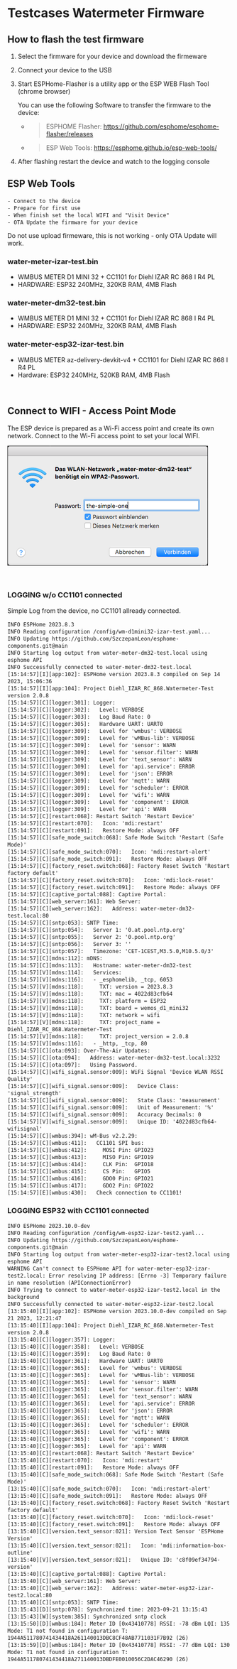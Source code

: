 # Testcases Watermeter Firmware

## How to flash the test firmware

1. Select the firmware for your device and download the firmeware
2. Connect your device to the USB 
3. Start ESPHome-Flasher is a utility app or the ESP WEB Flash Tool (chrome browser)

   You can use the following Software to transfer the firmware to the device:
    - > ESPHOME Flasher: https://github.com/esphome/esphome-flasher/releases
    - > ESP Web Tools: https://esphome.github.io/esp-web-tools/
4. After flashing restart the device and watch to the logging console

## ESP Web Tools
    - Connect to the device
    - Prepare for first use
    - When finish set the local WIFI and "Visit Device"
    - OTA Update the firmware for your device
    
Do not use upload firmeware, this is not working - only OTA Update will work.

### water-meter-izar-test.bin
- WMBUS METER D1 MINI 32 + CC1101 for Diehl IZAR RC 868 I R4 PL
- HARDWARE: ESP32 240MHz, 320KB RAM, 4MB Flash

### water-meter-dm32-test.bin
- WMBUS METER D1 MINI 32 + CC1101 for Diehl IZAR RC 868 I R4 PL
- HARDWARE: ESP32 240MHz, 320KB RAM, 4MB Flash

### water-meter-esp32-izar-test.bin
- WMBUS METER az-delivery-devkit-v4 + CC1101 for Diehl IZAR RC 868 I R4 PL
- Hardware: ESP32 240MHz, 520KB RAM, 4MB Flash

<br>

## Connect to WIFI - Access Point Mode
The ESP device is prepared as a Wi-Fi access point and create its own network. Connect to the Wi-Fi access point to set your local WIFI.

![Access Point Mode](./WLAN_ACCESS.png)

<br>


### LOGGING w/o CC1101 connected

Simple Log from the device, no CC1101 allready connected.

```
INFO ESPHome 2023.8.3
INFO Reading configuration /config/wm-d1mini32-izar-test.yaml...
INFO Updating https://github.com/SzczepanLeon/esphome-components.git@main
INFO Starting log output from water-meter-dm32-test.local using esphome API
INFO Successfully connected to water-meter-dm32-test.local
[15:14:57][I][app:102]: ESPHome version 2023.8.3 compiled on Sep 14 2023, 15:06:36
[15:14:57][I][app:104]: Project Diehl_IZAR_RC_868.Watermeter-Test version 2.0.8
[15:14:57][C][logger:301]: Logger:
[15:14:57][C][logger:302]:   Level: VERBOSE
[15:14:57][C][logger:303]:   Log Baud Rate: 0
[15:14:57][C][logger:305]:   Hardware UART: UART0
[15:14:57][C][logger:309]:   Level for 'wmbus': VERBOSE
[15:14:57][C][logger:309]:   Level for 'wMBus-lib': VERBOSE
[15:14:57][C][logger:309]:   Level for 'sensor': WARN
[15:14:57][C][logger:309]:   Level for 'sensor.filter': WARN
[15:14:57][C][logger:309]:   Level for 'text_sensor': WARN
[15:14:57][C][logger:309]:   Level for 'api.service': ERROR
[15:14:57][C][logger:309]:   Level for 'json': ERROR
[15:14:57][C][logger:309]:   Level for 'mqtt': WARN
[15:14:57][C][logger:309]:   Level for 'scheduler': ERROR
[15:14:57][C][logger:309]:   Level for 'wifi': WARN
[15:14:57][C][logger:309]:   Level for 'component': ERROR
[15:14:57][C][logger:309]:   Level for 'api': WARN
[15:14:57][C][restart:068]: Restart Switch 'Restart Device'
[15:14:57][C][restart:070]:   Icon: 'mdi:restart'
[15:14:57][C][restart:091]:   Restore Mode: always OFF
[15:14:57][C][safe_mode_switch:068]: Safe Mode Switch 'Restart (Safe Mode)'
[15:14:57][C][safe_mode_switch:070]:   Icon: 'mdi:restart-alert'
[15:14:57][C][safe_mode_switch:091]:   Restore Mode: always OFF
[15:14:57][C][factory_reset.switch:068]: Factory Reset Switch 'Restart factory default'
[15:14:57][C][factory_reset.switch:070]:   Icon: 'mdi:lock-reset'
[15:14:57][C][factory_reset.switch:091]:   Restore Mode: always OFF
[15:14:57][C][captive_portal:088]: Captive Portal:
[15:14:57][C][web_server:161]: Web Server:
[15:14:57][C][web_server:162]:   Address: water-meter-dm32-test.local:80
[15:14:57][C][sntp:053]: SNTP Time:
[15:14:57][C][sntp:054]:   Server 1: '0.at.pool.ntp.org'
[15:14:57][C][sntp:055]:   Server 2: '0.pool.ntp.org'
[15:14:57][C][sntp:056]:   Server 3: ''
[15:14:57][C][sntp:057]:   Timezone: 'CET-1CEST,M3.5.0,M10.5.0/3'
[15:14:57][C][mdns:112]: mDNS:
[15:14:57][C][mdns:113]:   Hostname: water-meter-dm32-test
[15:14:57][V][mdns:114]:   Services:
[15:14:57][V][mdns:116]:   - _esphomelib, _tcp, 6053
[15:14:57][V][mdns:118]:     TXT: version = 2023.8.3
[15:14:57][V][mdns:118]:     TXT: mac = 4022d83cfb64
[15:14:57][V][mdns:118]:     TXT: platform = ESP32
[15:14:57][V][mdns:118]:     TXT: board = wemos_d1_mini32
[15:14:57][V][mdns:118]:     TXT: network = wifi
[15:14:57][V][mdns:118]:     TXT: project_name = Diehl_IZAR_RC_868.Watermeter-Test
[15:14:57][V][mdns:118]:     TXT: project_version = 2.0.8
[15:14:57][V][mdns:116]:   - _http, _tcp, 80
[15:14:57][C][ota:093]: Over-The-Air Updates:
[15:14:57][C][ota:094]:   Address: water-meter-dm32-test.local:3232
[15:14:57][C][ota:097]:   Using Password.
[15:14:57][C][wifi_signal.sensor:009]: WiFi Signal 'Device WLAN RSSI Quality'
[15:14:57][C][wifi_signal.sensor:009]:   Device Class: 'signal_strength'
[15:14:57][C][wifi_signal.sensor:009]:   State Class: 'measurement'
[15:14:57][C][wifi_signal.sensor:009]:   Unit of Measurement: '%'
[15:14:57][C][wifi_signal.sensor:009]:   Accuracy Decimals: 0
[15:14:57][V][wifi_signal.sensor:009]:   Unique ID: '4022d83cfb64-wifisignal'
[15:14:57][C][wmbus:394]: wM-Bus v2.2.29:
[15:14:57][C][wmbus:411]:   CC1101 SPI bus:
[15:14:57][C][wmbus:412]:     MOSI Pin: GPIO23
[15:14:57][C][wmbus:413]:     MISO Pin: GPIO19
[15:14:57][C][wmbus:414]:     CLK Pin:  GPIO18
[15:14:57][C][wmbus:415]:     CS Pin:   GPIO5
[15:14:57][C][wmbus:416]:     GDO0 Pin: GPIO21
[15:14:57][C][wmbus:417]:     GDO2 Pin: GPIO22
[15:14:57][E][wmbus:430]:   Check connection to CC1101!
```

### LOGGING ESP32 with CC1101 connected

```
INFO ESPHome 2023.10.0-dev
INFO Reading configuration /config/wm-esp32-izar-test2.yaml...
INFO Updating https://github.com/SzczepanLeon/esphome-components.git@main
INFO Starting log output from water-meter-esp32-izar-test2.local using esphome API
WARNING Can't connect to ESPHome API for water-meter-esp32-izar-test2.local: Error resolving IP address: [Errno -3] Temporary failure in name resolution (APIConnectionError)
INFO Trying to connect to water-meter-esp32-izar-test2.local in the background
INFO Successfully connected to water-meter-esp32-izar-test2.local
[13:15:40][I][app:102]: ESPHome version 2023.10.0-dev compiled on Sep 21 2023, 12:21:47
[13:15:40][I][app:104]: Project Diehl_IZAR_RC_868.Watermeter-Test version 2.0.8
[13:15:40][C][logger:357]: Logger:
[13:15:40][C][logger:358]:   Level: VERBOSE
[13:15:40][C][logger:359]:   Log Baud Rate: 0
[13:15:40][C][logger:361]:   Hardware UART: UART0
[13:15:40][C][logger:365]:   Level for 'wmbus': VERBOSE
[13:15:40][C][logger:365]:   Level for 'wMBus-lib': VERBOSE
[13:15:40][C][logger:365]:   Level for 'sensor': WARN
[13:15:40][C][logger:365]:   Level for 'sensor.filter': WARN
[13:15:40][C][logger:365]:   Level for 'text_sensor': WARN
[13:15:40][C][logger:365]:   Level for 'api.service': ERROR
[13:15:40][C][logger:365]:   Level for 'json': ERROR
[13:15:40][C][logger:365]:   Level for 'mqtt': WARN
[13:15:40][C][logger:365]:   Level for 'scheduler': ERROR
[13:15:40][C][logger:365]:   Level for 'wifi': WARN
[13:15:40][C][logger:365]:   Level for 'component': ERROR
[13:15:40][C][logger:365]:   Level for 'api': WARN
[13:15:40][C][restart:068]: Restart Switch 'Restart Device'
[13:15:40][C][restart:070]:   Icon: 'mdi:restart'
[13:15:40][C][restart:091]:   Restore Mode: always OFF
[13:15:40][C][safe_mode_switch:068]: Safe Mode Switch 'Restart (Safe Mode)'
[13:15:40][C][safe_mode_switch:070]:   Icon: 'mdi:restart-alert'
[13:15:40][C][safe_mode_switch:091]:   Restore Mode: always OFF
[13:15:40][C][factory_reset.switch:068]: Factory Reset Switch 'Restart factory default'
[13:15:40][C][factory_reset.switch:070]:   Icon: 'mdi:lock-reset'
[13:15:40][C][factory_reset.switch:091]:   Restore Mode: always OFF
[13:15:40][C][version.text_sensor:021]: Version Text Sensor 'ESPHome Version'
[13:15:40][C][version.text_sensor:021]:   Icon: 'mdi:information-box-outline'
[13:15:40][V][version.text_sensor:021]:   Unique ID: 'c8f09ef34794-version'
[13:15:40][C][captive_portal:088]: Captive Portal:
[13:15:40][C][web_server:161]: Web Server:
[13:15:40][C][web_server:162]:   Address: water-meter-esp32-izar-test2.local:80
[13:15:40][C][sntp:053]: SNTP Time:
[13:15:43][D][sntp:078]: Synchronized time: 2023-09-21 13:15:43
[13:15:43][W][system:385]: Synchronized sntp clock
[13:15:50][D][wmbus:184]: Meter ID [0x43410778] RSSI: -78 dBm LQI: 135 Mode: T1 not found in configuration T: 1944A511780741434418A261140013DBC8CF48AB7711031F7B92 (26)
[13:15:59][D][wmbus:184]: Meter ID [0x43410778] RSSI: -77 dBm LQI: 130 Mode: T1 not found in configuration T: 1944A511780741434418A271140013DBDFE0010056C2DAC46290 (26)
```
